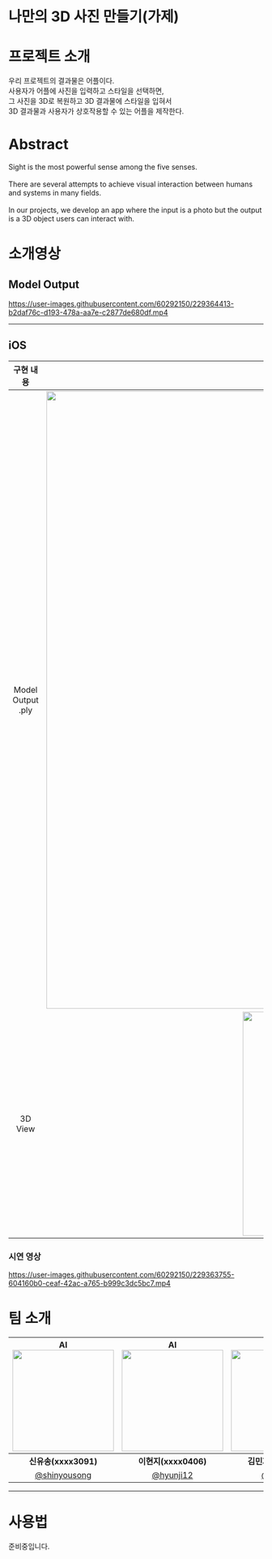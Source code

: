 # 나만의 3D 사진 만들기(가제)
  
  
  
# 프로젝트 소개  

우리 프로젝트의 결과물은 어플이다.  
사용자가 어플에 사진을 입력하고 스타일을 선택하면,  
그 사진을 3D로 복원하고 3D 결과물에 스타일을 입혀서  
3D 결과물과 사용자가 상호작용할 수 있는 어플을 제작한다.  
  
  
# Abstract  

Sight is the most powerful sense among the five senses. <br/><br/>
There are several attempts to achieve visual interaction between humans and systems in many fields. <br/><br/>
In our projects, we develop an app where the input is a photo but the output is a 3D object users can interact with.  
  
  
# 소개영상
## Model Output

https://user-images.githubusercontent.com/60292150/229364413-b2daf76c-d193-478a-aa7e-c2877de680df.mp4


---

## iOS

|    구현 내용    |   스크린샷   |
| :-------------: | :----------: |
| Model Output .ply | <img width="1218" alt="image" src="https://user-images.githubusercontent.com/60292150/229364361-6c98b412-be77-4858-a345-c72e5f45806f.png"> |
| 3D View | <img width="442" alt="image" src="https://user-images.githubusercontent.com/60292150/229364286-6115c1b8-2edf-402a-bfba-3a8d8c5d1e1e.png"> |
### 시연 영상
https://user-images.githubusercontent.com/60292150/229363755-604160b0-ceaf-42ac-a765-b999c3dc5bc7.mp4




  
# 팀 소개  

| AI<img src="https://user-images.githubusercontent.com/60292150/229362408-d0f38744-db45-441f-bdac-236296a520d6.png" width="200" height="200"/> | AI<img src="https://user-images.githubusercontent.com/60292150/229362608-b4830839-6e89-4af8-a527-77412b8a3195.png" width="200" height="200"/> | iOS<img src="https://user-images.githubusercontent.com/60292150/229362438-c7191cc5-8670-468d-b0b9-2661489dc41f.png" width="200" height="200"/> | Backend<img src="https://user-images.githubusercontent.com/60292150/229362352-9fe23126-7ea8-42ca-83a6-c74f555ba475.png" width="200"  height="200" /> |
| :----------------------------------------------------------: | :----------------------------------------------------------: | :----------------------------------------------------------: | :----------------------------------------------------------: |
|                          **신유송(xxxx3091)**                          |                          **이현지(xxxx0406)**                          |                          **김민재(xxxx2614)**                          |                          **임중혁(xxxx1683)**                          |
|          [@shinyousong](https://github.com/shinyousong)          |           [@hyunji12](https://github.com/hyunji12)           |           [@ffalswo2](https://github.com/ffalswo2)            |         [@Angheng](https://github.com/Angheng)         |

---
  
  
# 사용법

준비중입니다.
